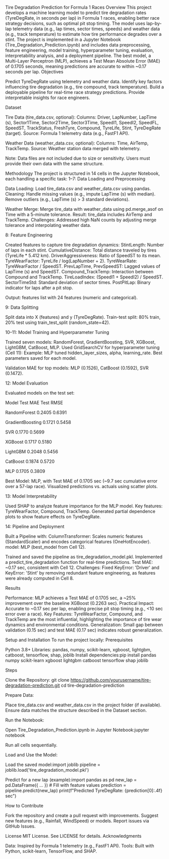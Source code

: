 Tire Degradation Prediction for Formula 1 Races
Overview
This project develops a machine learning model to predict tire degradation rates (TyreDegRate, in seconds per lap) in Formula 1 races, enabling better race strategy decisions, such as optimal pit stop timing. The model uses lap-by-lap telemetry data (e.g., lap times, sector times, speeds) and weather data (e.g., track temperature) to estimate how tire performance degrades over a stint.
The project is implemented in a Jupyter Notebook (Tire_Degradation_Prediction.ipynb) and includes data preprocessing, feature engineering, model training, hyperparameter tuning, evaluation, interpretability analysis, and a deployment pipeline. The best model, a Multi-Layer Perceptron (MLP), achieves a Test Mean Absolute Error (MAE) of 0.1705 seconds, meaning predictions are accurate to within ~0.17 seconds per lap.
Objectives

Predict TyreDegRate using telemetry and weather data.
Identify key factors influencing tire degradation (e.g., tire compound, track temperature).
Build a deployable pipeline for real-time race strategy predictions.
Provide interpretable insights for race engineers.

Dataset

Tire Data (tire_data.csv, optional):
Columns: Driver, LapNumber, LapTime (s), Sector1Time, Sector2Time, Sector3Time, SpeedI1, SpeedI2, SpeedFL, SpeedST, TrackStatus, FreshTyre, Compound, TyreLife, Stint, TyreDegRate (target).
Source: Formula 1 telemetry data (e.g., FastF1 API).


Weather Data (weather_data.csv, optional):
Columns: Time, AirTemp, TrackTemp.
Source: Weather station data merged with telemetry.


Note: Data files are not included due to size or sensitivity. Users must provide their own data with the same structure.

Methodology
The project is structured in 14 cells in the Jupyter Notebook, each handling a specific task:
1–7: Data Loading and Preprocessing

Data Loading: Load tire_data.csv and weather_data.csv using pandas.
Cleaning:
Handle missing values (e.g., impute LapTime (s) with median).
Remove outliers (e.g., LapTime (s) > 3 standard deviations).


Weather Merge:
Merge tire_data with weather_data using pd.merge_asof on Time with a 5-minute tolerance.
Result: tire_data includes AirTemp and TrackTemp.
Challenges: Addressed high NaN counts by adjusting merge tolerance and interpolating weather data.



8: Feature Engineering

Created features to capture tire degradation dynamics:
StintLength: Number of laps in each stint.
CumulativeDistance: Total distance traveled by tires (TyreLife * 5.412 km).
DriverAggressiveness: Ratio of SpeedST to its mean.
TyreWearFactor: TyreLife / log(LapNumber + 2).
TyreWearRate: TyreWearFactor / SpeedST.
PrevLapTime, PrevSpeedST: Lagged values of LapTime (s) and SpeedST.
Compound_TrackTemp: Interaction between Compound and TrackTemp.
TireLoadIndex: (SpeedI1 + SpeedI2) / SpeedST.
SectorTimeStd: Standard deviation of sector times.
PostPitLap: Binary indicator for laps after a pit stop.


Output: features list with 24 features (numeric and categorical).

9: Data Splitting

Split data into X (features) and y (TyreDegRate).
Train-test split: 80% train, 20% test using train_test_split (random_state=42).

10–11: Model Training and Hyperparameter Tuning

Trained seven models: RandomForest, GradientBoosting, SVR, XGBoost, LightGBM, CatBoost, MLP.
Used GridSearchCV for hyperparameter tuning (Cell 11):
Example: MLP tuned hidden_layer_sizes, alpha, learning_rate.
Best parameters saved for each model.


Validation MAE for top models: MLP (0.1526), CatBoost (0.1592), SVR (0.1472).

12: Model Evaluation

Evaluated models on the test set:


Model
Test MAE
Test RMSE



RandomForest
0.2405
0.6391


GradientBoosting
0.1721
0.5458


SVR
0.1770
0.5699


XGBoost
0.1717
0.5180


LightGBM
0.2048
0.5456


CatBoost
0.1874
0.5720


MLP
0.1705
0.3809



Best Model: MLP, with Test MAE of 0.1705 sec (~9.7 sec cumulative error over a 57-lap race).
Visualized predictions vs. actuals using scatter plots.

13: Model Interpretability

Used SHAP to analyze feature importance for the MLP model.
Key features: TyreWearFactor, Compound, TrackTemp.
Generated partial dependence plots to show feature effects on TyreDegRate.

14: Pipeline and Deployment

Built a Pipeline with:
ColumnTransformer: Scales numeric features (StandardScaler) and encodes categorical features (OneHotEncoder).
model: MLP (best_model from Cell 12).


Trained and saved the pipeline as tire_degradation_model.pkl.
Implemented a predict_tire_degradation function for real-time predictions.
Test MAE: ~0.17 sec, consistent with Cell 12.
Challenges:
Fixed KeyError: 'Driver' and KeyError: 'Stint' by removing redundant feature engineering, as features were already computed in Cell 8.



Results

Performance: MLP achieves a Test MAE of 0.1705 sec, a ~25% improvement over the baseline XGBoost (0.2263 sec).
Practical Impact: Accurate to ~0.17 sec per lap, enabling precise pit stop timing (e.g., <10 sec error over a race).
Key Features: TyreWearFactor, Compound, and TrackTemp are the most influential, highlighting the importance of tire wear dynamics and environmental conditions.
Generalization: Small gap between validation (0.15 sec) and test MAE (0.17 sec) indicates robust generalization.

Setup and Installation
To run the project locally:
Prerequisites

Python 3.8+
Libraries: pandas, numpy, scikit-learn, xgboost, lightgbm, catboost, tensorflow, shap, joblib
Install dependencies:pip install pandas numpy scikit-learn xgboost lightgbm catboost tensorflow shap joblib



Steps

Clone the Repository:
git clone https://github.com/yourusername/tire-degradation-prediction.git
cd tire-degradation-prediction


Prepare Data:

Place tire_data.csv and weather_data.csv in the project folder (if available).
Ensure data matches the structure described in the Dataset section.


Run the Notebook:

Open Tire_Degradation_Prediction.ipynb in Jupyter Notebook:jupyter notebook


Run all cells sequentially.


Load and Use the Model:

Load the saved model:import joblib
pipeline = joblib.load('tire_degradation_model.pkl')


Predict for a new lap (example):import pandas as pd
new_lap = pd.DataFrame({ ... })  # Fill with feature values
prediction = pipeline.predict(new_lap)
print(f"Predicted TyreDegRate: {prediction[0]:.4f} sec")





How to Contribute

Fork the repository and create a pull request with improvements.
Suggest new features (e.g., Rainfall, WindSpeed) or models.
Report issues via GitHub Issues.

License
MIT License. See LICENSE for details.
Acknowledgments

Data: Inspired by Formula 1 telemetry (e.g., FastF1 API).
Tools: Built with Python, scikit-learn, TensorFlow, and SHAP.

